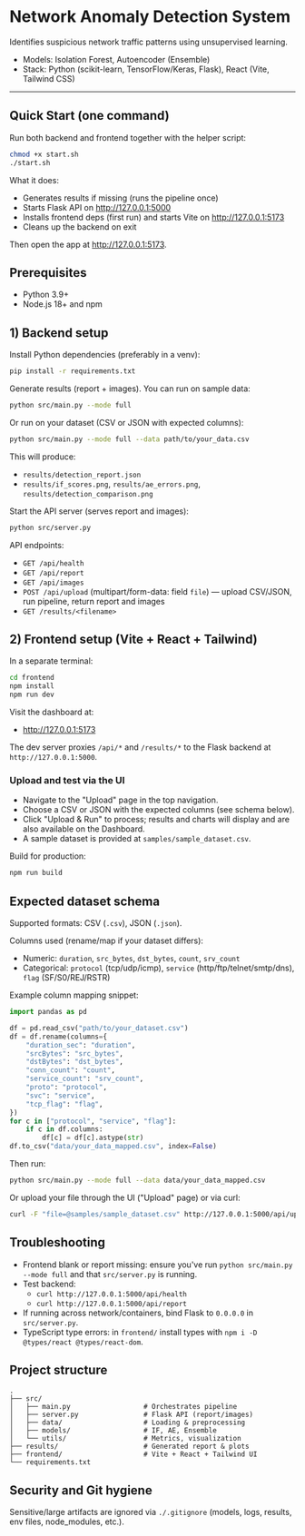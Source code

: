 # Network Anomaly Detection System

Identifies suspicious network traffic patterns using unsupervised learning.

- Models: Isolation Forest, Autoencoder (Ensemble)
- Stack: Python (scikit-learn, TensorFlow/Keras, Flask), React (Vite, Tailwind CSS)

---

## Quick Start (one command)

Run both backend and frontend together with the helper script:

```bash
chmod +x start.sh
./start.sh
```

What it does:
- Generates results if missing (runs the pipeline once)
- Starts Flask API on http://127.0.0.1:5000
- Installs frontend deps (first run) and starts Vite on http://127.0.0.1:5173
- Cleans up the backend on exit

Then open the app at http://127.0.0.1:5173.

## Prerequisites
- Python 3.9+
- Node.js 18+ and npm

## 1) Backend setup
Install Python dependencies (preferably in a venv):

```bash
pip install -r requirements.txt
```

Generate results (report + images). You can run on sample data:

```bash
python src/main.py --mode full
```

Or run on your dataset (CSV or JSON with expected columns):

```bash
python src/main.py --mode full --data path/to/your_data.csv
```

This will produce:
- `results/detection_report.json`
- `results/if_scores.png`, `results/ae_errors.png`, `results/detection_comparison.png`

Start the API server (serves report and images):

```bash
python src/server.py
```

API endpoints:
- `GET /api/health`
- `GET /api/report`
- `GET /api/images`
- `POST /api/upload` (multipart/form-data: field `file`) — upload CSV/JSON, run pipeline, return report and images
- `GET /results/<filename>`

## 2) Frontend setup (Vite + React + Tailwind)
In a separate terminal:

```bash
cd frontend
npm install
npm run dev
```

Visit the dashboard at:
- http://127.0.0.1:5173

The dev server proxies `/api/*` and `/results/*` to the Flask backend at `http://127.0.0.1:5000`.

### Upload and test via the UI
- Navigate to the "Upload" page in the top navigation.
- Choose a CSV or JSON with the expected columns (see schema below).
- Click "Upload & Run" to process; results and charts will display and are also available on the Dashboard.
- A sample dataset is provided at `samples/sample_dataset.csv`.

Build for production:

```bash
npm run build
```

## Expected dataset schema
Supported formats: CSV (`.csv`), JSON (`.json`).

Columns used (rename/map if your dataset differs):
- Numeric: `duration`, `src_bytes`, `dst_bytes`, `count`, `srv_count`
- Categorical: `protocol` (tcp/udp/icmp), `service` (http/ftp/telnet/smtp/dns), `flag` (SF/S0/REJ/RSTR)

Example column mapping snippet:

```python
import pandas as pd

df = pd.read_csv("path/to/your_dataset.csv")
df = df.rename(columns={
    "duration_sec": "duration",
    "srcBytes": "src_bytes",
    "dstBytes": "dst_bytes",
    "conn_count": "count",
    "service_count": "srv_count",
    "proto": "protocol",
    "svc": "service",
    "tcp_flag": "flag",
})
for c in ["protocol", "service", "flag"]:
    if c in df.columns:
        df[c] = df[c].astype(str)
df.to_csv("data/your_data_mapped.csv", index=False)
```

Then run:

```bash
python src/main.py --mode full --data data/your_data_mapped.csv
```

Or upload your file through the UI ("Upload" page) or via curl:

```bash
curl -F "file=@samples/sample_dataset.csv" http://127.0.0.1:5000/api/upload
```

## Troubleshooting
- Frontend blank or report missing: ensure you've run `python src/main.py --mode full` and that `src/server.py` is running.
- Test backend:
  - `curl http://127.0.0.1:5000/api/health`
  - `curl http://127.0.0.1:5000/api/report`
- If running across network/containers, bind Flask to `0.0.0.0` in `src/server.py`.
- TypeScript type errors: in `frontend/` install types with `npm i -D @types/react @types/react-dom`.

## Project structure
```
.
├── src/
│   ├── main.py                  # Orchestrates pipeline
│   ├── server.py                # Flask API (report/images)
│   ├── data/                    # Loading & preprocessing
│   ├── models/                  # IF, AE, Ensemble
│   └── utils/                   # Metrics, visualization
├── results/                     # Generated report & plots
├── frontend/                    # Vite + React + Tailwind UI
└── requirements.txt
```

## Security and Git hygiene
Sensitive/large artifacts are ignored via `./.gitignore` (models, logs, results, env files, node_modules, etc.).
